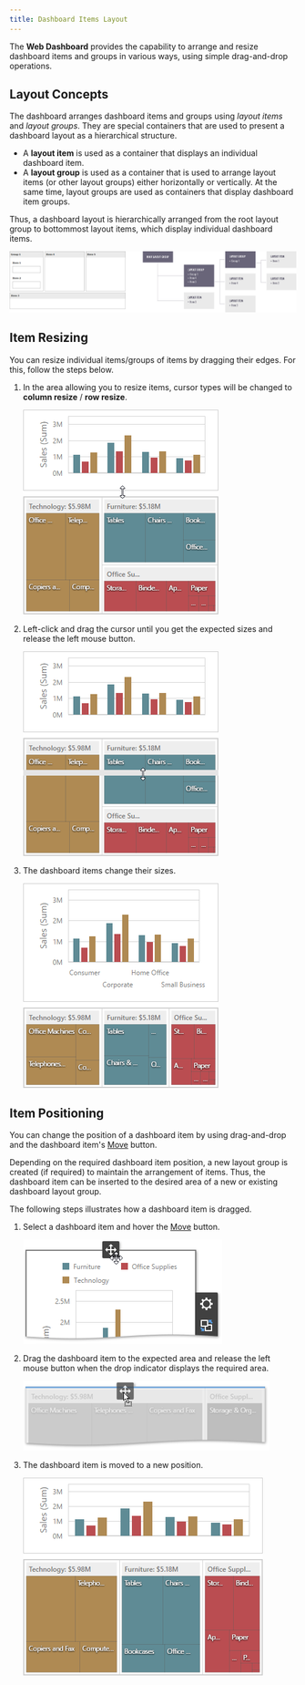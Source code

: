 ```yaml
---
title: Dashboard Items Layout
---
```

The **Web Dashboard** provides the capability to arrange and resize dashboard items and groups in various ways, using simple drag-and-drop operations.

## Layout Concepts
The dashboard arranges dashboard items and groups using _layout items_ and _layout groups_. They are special containers that are used to present a dashboard layout as a hierarchical structure.
* A **layout item** is used as a container that displays an individual dashboard item.
* A **layout group** is used as a container that is used to arrange layout items (or other layout groups) either horizontally or vertically. At the same time, layout groups are used as containers that display dashboard item groups.

Thus, a dashboard layout is hierarchically arranged from the root layout group to bottommost layout items, which display individual dashboard items.

![DashboardLayoutHierarchy](../../../images/Img25963.png)

## Item Resizing
You can resize individual items/groups of items by dragging their edges. For this, follow the steps below.
1. In the area allowing you to resize items, cursor types will be changed to **column resize** / **row resize**.
	
	![wdd-di-resize1](../../../images/Img126142.png)
2. Left-click and drag the cursor until you get the expected sizes and release the left mouse button.
	
	![wdd-di-resize2](../../../images/Img126143.png)
3. The dashboard items change their sizes.
	
	![wdd-di-resize3](../../../images/Img126144.png)

## Item Positioning
You can change the position of a dashboard item by using drag-and-drop and the dashboard item's [Move](../../../../dashboard-for-web/articles/web-dashboard-designer-mode/ui-elements/dashboard-item-menu.md) button.

Depending on the required dashboard item position, a new layout group is created (if required) to maintain the arrangement of items. Thus, the dashboard item can be inserted to the desired area of a new or existing dashboard layout group.

The following steps illustrates how a dashboard item is dragged.
1. Select a dashboard item and hover the [Move](../../../../dashboard-for-web/articles/web-dashboard-designer-mode/ui-elements/dashboard-item-menu.md) button.
	
	![wdd-move-dashboard-item](../../../images/Img126139.png)
2. Drag the dashboard item to the expected area and release the left mouse button when the drop indicator displays the required area.
	
	![wdd-move-dashboard-item2](../../../images/Img126140.png)
3. The dashboard item is moved to a new position.
	
	![wdd-di-new-position](../../../images/Img126141.png)